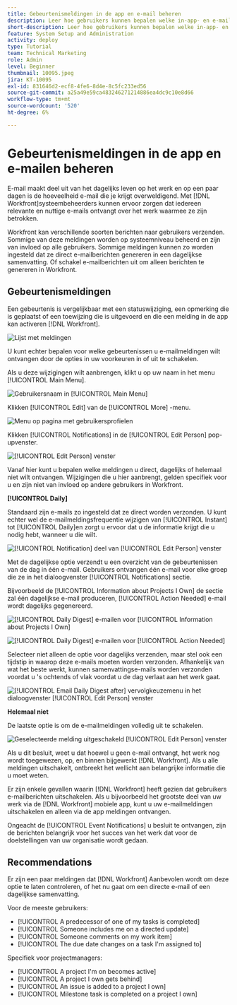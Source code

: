 ```yaml
---
title: Gebeurtenismeldingen in de app en e-mail beheren
description: Leer hoe gebruikers kunnen bepalen welke in-app- en e-mailmeldingen ze ontvangen zodat ze relevante, nuttige e-mails over hun werk ontvangen.
short-description: Leer hoe gebruikers kunnen bepalen welke in-app- en e-mailberichten ze ontvangen.
feature: System Setup and Administration
activity: deploy
type: Tutorial
team: Technical Marketing
role: Admin
level: Beginner
thumbnail: 10095.jpeg
jira: KT-10095
exl-id: 831646d2-ecf8-4fe6-8d4e-8c5fc233ed56
source-git-commit: a25a49e59ca483246271214886ea4dc9c10e8d66
workflow-type: tm+mt
source-wordcount: '520'
ht-degree: 6%

---
```


# Gebeurtenismeldingen in de app en e-mailen beheren

E-mail maakt deel uit van het dagelijks leven op het werk en op een paar dagen is de hoeveelheid e-mail die je krijgt overweldigend. Met [!DNL Workfront]systeembeheerders kunnen ervoor zorgen dat iedereen relevante en nuttige e-mails ontvangt over het werk waarmee ze zijn betrokken.

Workfront kan verschillende soorten berichten naar gebruikers verzenden. Sommige van deze meldingen worden op systeemniveau beheerd en zijn van invloed op alle gebruikers. Sommige meldingen kunnen zo worden ingesteld dat ze direct e-mailberichten genereren in een dagelijkse samenvatting. Of schakel e-mailberichten uit om alleen berichten te genereren in Workfront.

## Gebeurtenismeldingen

Een gebeurtenis is vergelijkbaar met een statuswijziging, een opmerking die is geplaatst of een toewijzing die is uitgevoerd en die een melding in de app kan activeren [!DNL Workfront].

![Lijst met meldingen](assets/admin-fund-user-notifications-01.png)

U kunt echter bepalen voor welke gebeurtenissen u e-mailmeldingen wilt ontvangen door de opties in uw voorkeuren in of uit te schakelen.

Als u deze wijzigingen wilt aanbrengen, klikt u op uw naam in het menu [!UICONTROL Main Menu].

![Gebruikersnaam in [!UICONTROL Main Menu]](assets/admin-fund-user-notifications-02.png)

Klikken [!UICONTROL Edit] van de [!UICONTROL More] -menu.

![Menu op pagina met gebruikersprofielen](assets/admin-fund-user-notifications-03.png)

Klikken [!UICONTROL Notifications] in de [!UICONTROL Edit Person] pop-upvenster.

![[!UICONTROL Edit Person] venster](assets/admin-fund-user-notifications-04.png)

Vanaf hier kunt u bepalen welke meldingen u direct, dagelijks of helemaal niet wilt ontvangen. Wijzigingen die u hier aanbrengt, gelden specifiek voor u en zijn niet van invloed op andere gebruikers in Workfront.

**[!UICONTROL Daily]**

Standaard zijn e-mails zo ingesteld dat ze direct worden verzonden. U kunt echter wel de e-mailmeldingsfrequentie wijzigen van [!UICONTROL Instant] tot [!UICONTROL Daily]en zorgt u ervoor dat u de informatie krijgt die u nodig hebt, wanneer u die wilt.

![[!UICONTROL Notification] deel van [!UICONTROL Edit Person] venster](assets/admin-fund-user-notifications-05.png)

Met de dagelijkse optie verzendt u een overzicht van de gebeurtenissen van de dag in één e-mail. Gebruikers ontvangen één e-mail voor elke groep die ze in het dialoogvenster [!UICONTROL Notifications] sectie.

Bijvoorbeeld de [!UICONTROL Information about Projects I Own] de sectie zal één dagelijkse e-mail produceren, [!UICONTROL Action Needed] e-mail wordt dagelijks gegenereerd.

![[!UICONTROL Daily Digest] e-mailen voor [!UICONTROL Information about Projects I Own]](assets/admin-fund-user-notifications-06.png)

![[!UICONTROL Daily Digest] e-mailen voor [!UICONTROL Action Needed]](assets/admin-fund-user-notifications-07.png)

Selecteer niet alleen de optie voor dagelijks verzenden, maar stel ook een tijdstip in waarop deze e-mails moeten worden verzonden. Afhankelijk van wat het beste werkt, kunnen samenvattingse-mails worden verzonden voordat u &#39;s ochtends of vlak voordat u de dag verlaat aan het werk gaat.

![[!UICONTROL Email Daily Digest after] vervolgkeuzemenu in het dialoogvenster [!UICONTROL Edit Person] venster](assets/admin-fund-user-notifications-08.png)

**Helemaal niet**

De laatste optie is om de e-mailmeldingen volledig uit te schakelen.

![Geselecteerde melding uitgeschakeld [!UICONTROL Edit Person] venster](assets/admin-fund-user-notifications-09.png)

Als u dit besluit, weet u dat hoewel u geen e-mail ontvangt, het werk nog wordt toegewezen, op, en binnen bijgewerkt [!DNL Workfront]. Als u alle meldingen uitschakelt, ontbreekt het wellicht aan belangrijke informatie die u moet weten.

Er zijn enkele gevallen waarin [!DNL Workfront] heeft gezien dat gebruikers e-mailberichten uitschakelen. Als u bijvoorbeeld het grootste deel van uw werk via de [!DNL Workfront] mobiele app, kunt u uw e-mailmeldingen uitschakelen en alleen via de app meldingen ontvangen.

Ongeacht de [!UICONTROL Event Notifications] u besluit te ontvangen, zijn de berichten belangrijk voor het succes van het werk dat voor de doelstellingen van uw organisatie wordt gedaan.


## Recommendations

Er zijn een paar meldingen dat [!DNL Workfront] Aanbevolen wordt om deze optie te laten controleren, of het nu gaat om een directe e-mail of een dagelijkse samenvatting.

Voor de meeste gebruikers:

* [!UICONTROL A predecessor of one of my tasks is completed]
* [!UICONTROL Someone includes me on a directed update]
* [!UICONTROL Someone comments on my work item]
* [!UICONTROL The due date changes on a task I'm assigned to]


Specifiek voor projectmanagers:

* [!UICONTROL A project I'm on becomes active]
* [!UICONTROL A project I own gets behind]
* [!UICONTROL An issue is added to a project I own]
* [!UICONTROL Milestone task is completed on a project I own]


<!---
learn more URLs
Email notifications
guide: manage your notifications
--->
